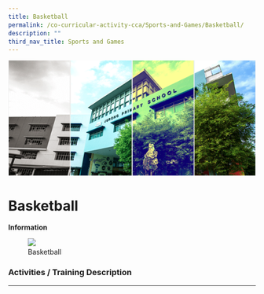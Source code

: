 ```yaml
---
title: Basketball
permalink: /co-curricular-activity-cca/Sports-and-Games/Basketball/
description: ""
third_nav_title: Sports and Games
---
```

![](/images/Banner.png)


Basketball
==========

<b>Information</b>


<figure><img src="/images/XX.png" style="width:75%"><figcaption> Basketball</figcaption></figure>




### Activities / Training Description
---------------------------------